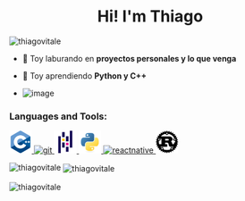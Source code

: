 <h1 align="center">Hi! I'm Thiago</h1>

<p align="left"> <img src="https://komarev.com/ghpvc/?username=thiagovitale&label=Profile%20views&color=0e75b6&style=flat" alt="thiagovitale" /> </p>

- 🔭 Toy laburando en **proyectos personales y lo que venga**

- 🌱 Toy aprendiendo **Python y C++**

- ![image](https://github.com/ThiagoVitale/ThiagoVitale/assets/161503406/d0c576b7-abbb-4a84-b49c-f8f28943b373)


<h3 align="left">Languages and Tools:</h3>
<p align="left"> <a href="https://www.w3schools.com/cpp/" target="_blank" rel="noreferrer"> <img src="https://raw.githubusercontent.com/devicons/devicon/master/icons/cplusplus/cplusplus-original.svg" alt="cplusplus" width="40" height="40"/> </a> <a href="https://git-scm.com/" target="_blank" rel="noreferrer"> <img src="https://www.vectorlogo.zone/logos/git-scm/git-scm-icon.svg" alt="git" width="40" height="40"/> </a> <a href="https://pandas.pydata.org/" target="_blank" rel="noreferrer"> <img src="https://raw.githubusercontent.com/devicons/devicon/2ae2a900d2f041da66e950e4d48052658d850630/icons/pandas/pandas-original.svg" alt="pandas" width="40" height="40"/> </a> <a href="https://www.python.org" target="_blank" rel="noreferrer"> <img src="https://raw.githubusercontent.com/devicons/devicon/master/icons/python/python-original.svg" alt="python" width="40" height="40"/> </a> <a href="https://reactnative.dev/" target="_blank" rel="noreferrer"> <img src="https://reactnative.dev/img/header_logo.svg" alt="reactnative" width="40" height="40"/> </a> <a href="https://www.rust-lang.org" target="_blank" rel="noreferrer"> <img src="https://raw.githubusercontent.com/devicons/devicon/master/icons/rust/rust-plain.svg" alt="rust" width="40" height="40"/> </a> </p>

<p><img align="left" src="https://github-readme-stats.vercel.app/api/top-langs?username=thiagovitale&show_icons=true&locale=en&layout=compact" alt="thiagovitale" /></p>

<p>&nbsp;<img align="center" src="https://github-readme-stats.vercel.app/api?username=thiagovitale&show_icons=true&locale=en" alt="thiagovitale" /></p>

<p><img align="center" src="https://github-readme-streak-stats.herokuapp.com/?user=thiagovitale&" alt="thiagovitale" /></p>
